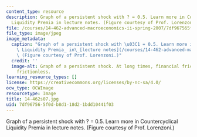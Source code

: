```yaml
---
content_type: resource
description: Graph of a persistent shock with ? = 0.5. Learn more in Countercyclical
  Liquidity Premia in lecture notes. (Figure courtesy of Prof. Lorenzoni.)
file: /courses/14-462-advanced-macroeconomics-ii-spring-2007/7df967565f0db8d118d21bdd10441f03_14-462s07.jpg
file_type: image/jpeg
image_metadata:
  caption: "Graph of a persistent shock with \u03C1 = 0.5. Learn more in _Countercyclical\
    \ Liquidity Premia_ in\_[lecture notes](/courses/14-462-advanced-macroeconomics-ii-spring-2007/pages/lecture-notes).\
    \ (Figure courtesy of Prof. Lorenzoni.)"
  credit: ''
  image-alt: Graph of a persistent shock. At long times, financial frictions approaches
    frictionless.
learning_resource_types: []
license: https://creativecommons.org/licenses/by-nc-sa/4.0/
ocw_type: OCWImage
resourcetype: Image
title: 14-462s07.jpg
uid: 7df96756-5f0d-b8d1-18d2-1bdd10441f03
---
```

Graph of a persistent shock with ? = 0.5. Learn more in Countercyclical Liquidity Premia in lecture notes. (Figure courtesy of Prof. Lorenzoni.)